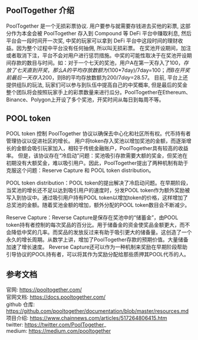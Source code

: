 ## PoolTogether 介绍  
PoolTogether 是一个无损彩票协议. 用户要参与就需要存钱进去买他的彩票, 这部分作为本金会被 PoolTogether 存入到 Compound 等 DeFi 平台中赚取利息, 然后平台会一段时间开一次奖, 中奖的玩家可以拿到 DeFi 平台中这段时间的理财收益。因为整个过程中平台没有任何抽佣, 所以叫无损彩票。
在奖池开设期间，加注或者取消下注，平台不会对用户进行惩罚措施。中奖的可能性取决于在奖池开设期间存款的数目与时间。如：对于一个七天的奖池，用户A在第一天存入了$100，存放了七天直到开奖，那么A的平均存放数额为($100*7day)/7day=$100；而B在开奖前最后一天存入$200，则B的平均存放数额为$200/7day=$28.57。
目前, 平台上还提供组队的玩法, 玩家们可以参与到队伍中提高自己的中奖概率, 但是最后的奖金整个团队将会按照玩家手上的彩票数量来进行瓜分。PoolTogether在Ethereum、Binance、Polygon上开设了多个奖池，开奖时间从每日到每周不等。

## POOL token
POOL token 控制 PoolTogether 协议以确保去中心化和社区所有权。代币持有者管理协议以促进社区的增长。
用户将token存入奖池以增加奖池的金额，而逐渐增长的金额会吸引玩家加入，相较于传统金融账户，PoolTogether具有较高的收益率。
但是，该协议存在“冷启动”问题：奖池吸引存款需要大额的奖金，但奖池在初期没有大额奖金，难以吸引用户。因此，PoolTogether提出了两种机制有助于克服这个问题：Reserve Capture 和 POOL token distribution。

POOL token distribution：POOL token的提出解决了冷启动问题。在早期阶段，当奖池的增长还不足以达到吸引用户的速度时，分发POOL token作为额外奖励被写入到协议中。通过吸引用户持有POOL token以增加token的价格，这样增加了总奖池的金额。随着奖池金额的增加，额外分配的POOL token数目会不断减少。

Reserve Capture：Reverse Capture是保存在奖池中的“储蓄金”，由POOL token持有者控制的每次奖品的百分比。用于储备金的资金使奖品金额更大，而不会降低中奖的几率。而奖品的发放反过来有助于吸引更大的储备量。这创造了一个永久的增长周期。从数学上讲，增加了PoolTogether存款的预期价值。大量储备加速了增长速度。
Reverse Capture还可以作为一种机制来奖励在早期阶段帮助引导协议的POOL持有者，可以将其作为奖励分配给那些质押其POOL代币的人。

## 参考文档  
官网: https://pooltogether.com/  
官网文档:  https://docs.pooltogether.com/  
github 仓库:  https://github.com/pooltogether/documentation/blob/master/resources.md   
项目介绍:  https://www.chainnews.com/articles/517264806415.htm  
twitter: https://twitter.com/PoolTogether_  
medium: https://medium.com/pooltogether  